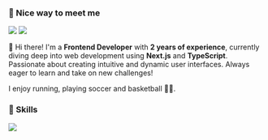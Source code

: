 ### 🤞 Nice way to meet me
<p>
  <a href="https://leedaeho1188.tistory.com/" target="_blank"><img src="https://img.shields.io/badge/Tech_Blog-DD0B78?style=flat-square&logo=GitHub%20Sponsors&logoColor=white"/></a>
  <a href="mailto:leedaeho1188@gmail.com" target="_blank"><img src="https://img.shields.io/badge/iscowkite@gmail.com-EA4335?style=flat-square&logo=Gmail&logoColor=white"/></a>
</p>

<p>
  👋 Hi there! I'm a <b>Frontend Developer</b> with <b>2 years of experience</b>, currently diving deep into web development using <b>Next.js</b> and <b>TypeScript</b>. Passionate about creating intuitive and dynamic user interfaces. Always eager to learn and take on new challenges!
</p>

<p>
  I enjoy running, playing soccer and basketball ⛹🏻.
</p>


### 💪 Skills
<p>
  <img src="https://img.shields.io/badge/React-61DAFB?style=flat-square&logo=React&logoColor=black"/>
</p>
